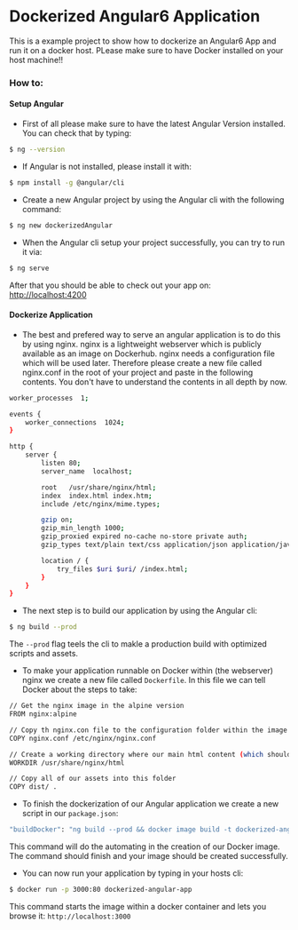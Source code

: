 # Dockerized Angular6 Application

This is a example project to show how to dockerize an Angular6 App and run it on a docker host. PLease make sure to have Docker installed on your host machine!!

### How to:

#### Setup Angular
- First of all please make sure to have the latest Angular Version installed. You can check that by typing:
```sh
$ ng --version
```
- If Angular is not installed, please install it with:
```sh
$ npm install -g @angular/cli
```
- Create a new Angular project by using the Angular cli with the following command: 
```sh
$ ng new dockerizedAngular
```
- When the Angular cli setup your project successfully, you can try to run it via:
```sh
$ ng serve
```
After that you should be able to check out your app on: [http://localhost:4200]


#### Dockerize Application
- The best and prefered way to serve an angular application is to do this by using nginx. nginx is a lightweight webserver which is publicly available as an image on Dockerhub. nginx needs a configuration file which will be used later. Therefore please create a new file called nginx.conf in the root of your project and paste in the following contents. You don't have to understand the contents in all depth by now.
```sh
worker_processes  1;

events {
    worker_connections  1024;
}

http {
    server {
        listen 80;
        server_name  localhost;

        root   /usr/share/nginx/html;
        index  index.html index.htm;
        include /etc/nginx/mime.types;

        gzip on;
        gzip_min_length 1000;
        gzip_proxied expired no-cache no-store private auth;
        gzip_types text/plain text/css application/json application/javascript application/x-javascript text/xml application/xml application/xml+rss text/javascript;

        location / {
            try_files $uri $uri/ /index.html;
        }
    }
}
```
- The next step is to build our application by using the Angular cli:
```sh
$ ng build --prod
```

The ```--prod``` flag teels the cli to makle a production build with optimized scripts and assets.
- To make your application runnable on Docker within (the webserver)
 nginx we create a new file called ```Dockerfile```. In this file we can tell Docker about the steps to take:

```sh
// Get the nginx image in the alpine version
FROM nginx:alpine

// Copy th nginx.con file to the configuration folder within the image
COPY nginx.conf /etc/nginx/nginx.conf

// Create a working directory where our main html content (which should be served) will be stored.
WORKDIR /usr/share/nginx/html

// Copy all of our assets into this folder
COPY dist/ .
```
- To finish the dockerization of our Angular application we create a new script in our ```package.json```:
```sh
"buildDocker": "ng build --prod && docker image build -t dockerized-angular-app ."
```
This command will do the automating in the creation of our Docker image. The command should finish and your image should be created successfully.

- You can now run your application by typing in your hosts cli:
```sh
$ docker run -p 3000:80 dockerized-angular-app
``` 

This command starts the image within a docker container and lets you browse it: ```http://localhost:3000```


[//]: # (These are reference links used in the body of this note and get stripped out when the markdown processor does its job. There is no need to format nicely because it shouldn't be seen. Thanks SO - http://stackoverflow.com/questions/4823468/store-comments-in-markdown-syntax)


   [http://localhost:4200]: <http://localhost:4200>
